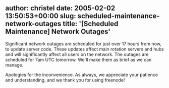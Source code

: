 author: christel
date: 2005-02-02 13:50:53+00:00
slug: scheduled-maintenance-network-outages
title: '[Scheduled Maintenance] Network Outages'
---
Significant network outages are scheduled for just over 17 hours from now, to update server code.  These updates affect main rotation servers and hubs and will significantly affect all users on the network.  The outages are scheduled for 7am UTC tomorrow. We'll make them as brief as we can manage.

Apologies for the inconvenience.  As always, we appreciate your patience and understanding, and we thank you for using  freenode!
